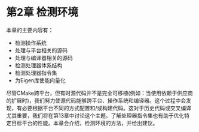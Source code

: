 # 第2章 检测环境

本章的主要内容有：

* 检测操作系统
* 处理与平台相关的源码
* 处理与编译器相关的源码
* 检测处理器体系结构
* 检测处理器指令集
* 为Eigen库使能向量化

尽管CMake跨平台，但有时源代码并不是完全可移植(例如：当使用依赖于供应商的扩展时)，我们努力使源代码能够跨平台、操作系统和编译器。这个过程中会发现，有必要根据平台不同的方式配置和/或构建代码。这对于历史代码或交叉编译尤其重要，我们将在第13章中讨论这个主题。了解处理器指令集也有助于优化特定目标平台的性能。本章会介绍，检测环境的方法，并给出建议。
